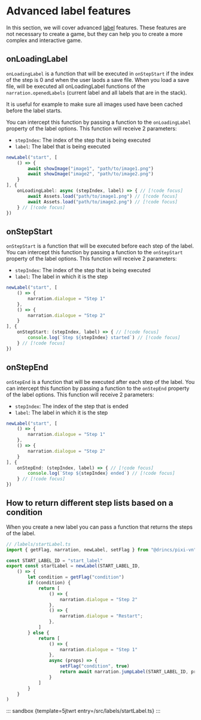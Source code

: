# Advanced label features

In this section, we will cover advanced [label](/start/labels.md) features. These features are not necessary to create a game, but they can help you to create a more complex and interactive game.

## onLoadingLabel

`onLoadingLabel` is a function that will be executed in `onStepStart` if the index of the step is 0 and when the user laods a save file. When you load a save file, will be executed all onLoadingLabel functions of the `narration.openedLabels` (current label and all labels that are in the stack).

It is useful for example to make sure all images used have been cached before the label starts.

You can intercept this function by passing a function to the `onLoadingLabel` property of the label options. This function will receive 2 parameters:

* `stepIndex`: The index of the step that is being executed
* `label`: The label that is being executed

```ts
newLabel("start", [
    () => {
        await showImage("image1", "path/to/image1.png")
        await showImage("image2", "path/to/image2.png")
    }
], {
    onLoadingLabel: async (stepIndex, label) => { // [!code focus]
        await Assets.load("path/to/image1.png") // [!code focus]
        await Assets.load("path/to/image2.png") // [!code focus]
    } // [!code focus]
})
```

## onStepStart

`onStepStart` is a function that will be executed before each step of the label. You can intercept this function by passing a function to the `onStepStart` property of the label options. This function will receive 2 parameters:

* `stepIndex`: The index of the step that is being executed
* `label`: The label in which it is the step

```ts
newLabel("start", [
    () => {
        narration.dialogue = "Step 1"
    },
    () => {
        narration.dialogue = "Step 2"
    }
], {
    onStepStart: (stepIndex, label) => { // [!code focus]
        console.log(`Step ${stepIndex} started`) // [!code focus]
    } // [!code focus]
})
```

## onStepEnd

`onStepEnd` is a function that will be executed after each step of the label. You can intercept this function by passing a function to the `onStepEnd` property of the label options. This function will receive 2 parameters:

* `stepIndex`: The index of the step that is ended
* `label`: The label in which it is the step

```ts
newLabel("start", [
    () => {
        narration.dialogue = "Step 1"
    },
    () => {
        narration.dialogue = "Step 2"
    }
], {
    onStepEnd: (stepIndex, label) => { // [!code focus]
        console.log(`Step ${stepIndex} ended`) // [!code focus]
    } // [!code focus]
})
```

## How to return different step lists based on a condition

When you create a new label you can pass a function that returns the steps of the label.

```ts
// /labels/startLabel.ts
import { getFlag, narration, newLabel, setFlag } from "@drincs/pixi-vn"

const START_LABEL_ID = "start_label"
export const startLabel = newLabel(START_LABEL_ID,
    () => {
        let condition = getFlag("condition")
        if (condition) {
            return [
                () => {
                    narration.dialogue = "Step 2"
                },
                () => {
                    narration.dialogue = "Restart";
                },
            ]
        } else {
            return [
                () => {
                    narration.dialogue = "Step 1"
                },
                async (props) => {
                    setFlag("condition", true)
                    return await narration.jumpLabel(START_LABEL_ID, props)
                }
            ]
        }
    }
)
```

::: sandbox {template=5jtwrt entry=/src/labels/startLabel.ts}
:::
